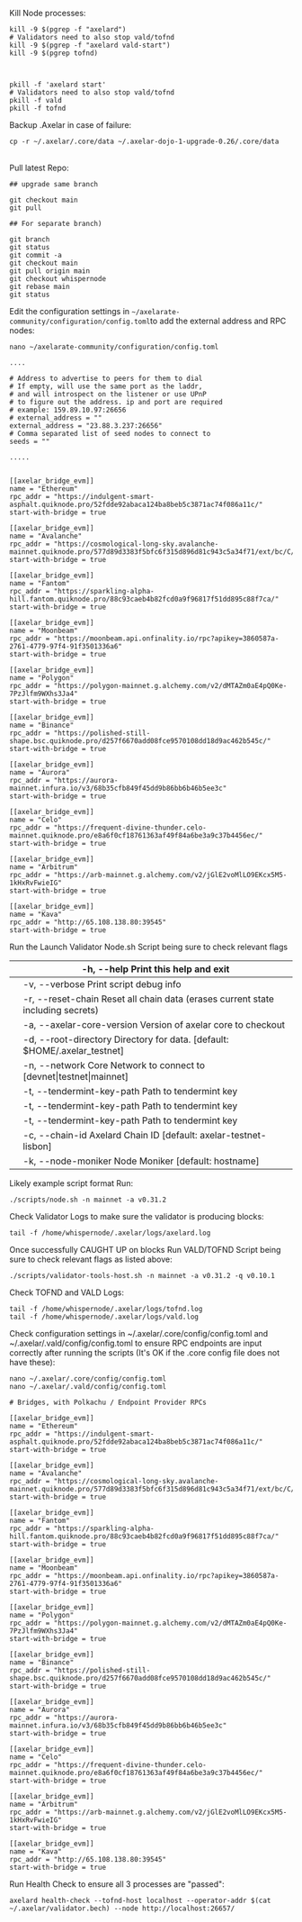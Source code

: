 Kill Node processes:

```shell
kill -9 $(pgrep -f "axelard")
# Validators need to also stop vald/tofnd
kill -9 $(pgrep -f "axelard vald-start")
kill -9 $(pgrep tofnd)



pkill -f 'axelard start'
# Validators need to also stop vald/tofnd
pkill -f vald
pkill -f tofnd
```

Backup .Axelar in case of failure:

```shell
cp -r ~/.axelar/.core/data ~/.axelar-dojo-1-upgrade-0.26/.core/data
```

\
Pull latest Repo:

```shell
## upgrade same branch 

git checkout main
git pull

## For separate branch)

git branch
git status
git commit -a
git checkout main
git pull origin main
git checkout whispernode
git rebase main
git status
```

Edit the configuration settings in `~/axelarate-community/configuration/config.toml`to add the external address and RPC nodes:

```shell
nano ~/axelarate-community/configuration/config.toml
```

```shell
....

# Address to advertise to peers for them to dial
# If empty, will use the same port as the laddr,
# and will introspect on the listener or use UPnP
# to figure out the address. ip and port are required
# example: 159.89.10.97:26656
# external_address = ""
external_address = "23.88.3.237:26656"
# Comma separated list of seed nodes to connect to
seeds = ""

.....


[[axelar_bridge_evm]]
name = "Ethereum"
rpc_addr = "https://indulgent-smart-asphalt.quiknode.pro/52fdde92abaca124ba8beb5c3871ac74f086a11c/"
start-with-bridge = true

[[axelar_bridge_evm]]
name = "Avalanche"
rpc_addr = "https://cosmological-long-sky.avalanche-mainnet.quiknode.pro/577d89d3383f5bfc6f315d896d81c943c5a34f71/ext/bc/C/rpc"
start-with-bridge = true

[[axelar_bridge_evm]]
name = "Fantom"
rpc_addr = "https://sparkling-alpha-hill.fantom.quiknode.pro/88c93caeb4b82fcd0a9f96817f51dd895c88f7ca/"
start-with-bridge = true

[[axelar_bridge_evm]]
name = "Moonbeam"
rpc_addr = "https://moonbeam.api.onfinality.io/rpc?apikey=3860587a-2761-4779-97f4-91f3501336a6"
start-with-bridge = true

[[axelar_bridge_evm]]
name = "Polygon"
rpc_addr = "https://polygon-mainnet.g.alchemy.com/v2/dMTAZm0aE4pQ0Ke-7PzJlfm9WXhs3Ja4"
start-with-bridge = true

[[axelar_bridge_evm]]
name = "Binance"
rpc_addr = "https://polished-still-shape.bsc.quiknode.pro/d257f6670add08fce9570108dd18d9ac462b545c/"
start-with-bridge = true

[[axelar_bridge_evm]]
name = "Aurora"
rpc_addr = "https://aurora-mainnet.infura.io/v3/68b35cfb849f45dd9b86bb6b46b5ee3c"
start-with-bridge = true

[[axelar_bridge_evm]]
name = "Celo"
rpc_addr = "https://frequent-divine-thunder.celo-mainnet.quiknode.pro/e8a6f0cf18761363af49f84a6be3a9c37b4456ec/"
start-with-bridge = true

[[axelar_bridge_evm]]
name = "Arbitrum"
rpc_addr = "https://arb-mainnet.g.alchemy.com/v2/jGlE2voMlLO9EKcx5M5-1kHxRvFwieIG"
start-with-bridge = true

[[axelar_bridge_evm]]
name = "Kava"
rpc_addr = "http://65.108.138.80:39545"
start-with-bridge = true
```

Run the Launch Validator Node.sh Script being sure to check relevant flags

|   | -h, --help Print this help and exit                                             |
| - | ------------------------------------------------------------------------------- |
|   | -v, --verbose Print script debug info                                           |
|   | -r, --reset-chain Reset all chain data (erases current state including secrets) |
|   | -a, --axelar-core-version Version of axelar core to checkout                    |
|   | -d, --root-directory Directory for data. \[default: $HOME/.axelar\_testnet]     |
|   | -n, --network Core Network to connect to \[devnet\|testnet\|mainnet]            |
|   | -t, --tendermint-key-path Path to tendermint key                                |
|   | -t, --tendermint-key-path Path to tendermint key                                |
|   | -t, --tendermint-key-path Path to tendermint key                                |
|   | -c, --chain-id Axelard Chain ID \[default: axelar-testnet-lisbon]               |
|   | -k, --node-moniker Node Moniker \[default: hostname]                            |

Likely example script format Run:

```shell
./scripts/node.sh -n mainnet -a v0.31.2
```

Check Validator Logs to make sure the validator is producing blocks:

```shell
tail -f /home/whispernode/.axelar/logs/axelard.log
```

Once successfully CAUGHT UP on blocks Run VALD/TOFND Script being sure to check relevant flags as listed above:

```shell
./scripts/validator-tools-host.sh -n mainnet -a v0.31.2 -q v0.10.1
```

Check TOFND and VALD Logs:

```shell
tail -f /home/whispernode/.axelar/logs/tofnd.log
tail -f /home/whispernode/.axelar/logs/vald.log
```

Check configuration settings in \~/.axelar/.core/config/config.toml and \~/.axelar/.vald/config/config.toml to ensure RPC endpoints are input correctly after running the scripts (It's OK if the .core config file does not have these):

```shell
nano ~/.axelar/.core/config/config.toml
nano ~/.axelar/.vald/config/config.toml
```

```shell
# Bridges, with Polkachu / Endpoint Provider RPCs

[[axelar_bridge_evm]]
name = "Ethereum"
rpc_addr = "https://indulgent-smart-asphalt.quiknode.pro/52fdde92abaca124ba8beb5c3871ac74f086a11c/"
start-with-bridge = true

[[axelar_bridge_evm]]
name = "Avalanche"
rpc_addr = "https://cosmological-long-sky.avalanche-mainnet.quiknode.pro/577d89d3383f5bfc6f315d896d81c943c5a34f71/ext/bc/C/rpc"
start-with-bridge = true

[[axelar_bridge_evm]]
name = "Fantom"
rpc_addr = "https://sparkling-alpha-hill.fantom.quiknode.pro/88c93caeb4b82fcd0a9f96817f51dd895c88f7ca/"
start-with-bridge = true

[[axelar_bridge_evm]]
name = "Moonbeam"
rpc_addr = "https://moonbeam.api.onfinality.io/rpc?apikey=3860587a-2761-4779-97f4-91f3501336a6"
start-with-bridge = true

[[axelar_bridge_evm]]
name = "Polygon"
rpc_addr = "https://polygon-mainnet.g.alchemy.com/v2/dMTAZm0aE4pQ0Ke-7PzJlfm9WXhs3Ja4"
start-with-bridge = true

[[axelar_bridge_evm]]
name = "Binance"
rpc_addr = "https://polished-still-shape.bsc.quiknode.pro/d257f6670add08fce9570108dd18d9ac462b545c/"
start-with-bridge = true

[[axelar_bridge_evm]]
name = "Aurora"
rpc_addr = "https://aurora-mainnet.infura.io/v3/68b35cfb849f45dd9b86bb6b46b5ee3c"
start-with-bridge = true

[[axelar_bridge_evm]]
name = "Celo"
rpc_addr = "https://frequent-divine-thunder.celo-mainnet.quiknode.pro/e8a6f0cf18761363af49f84a6be3a9c37b4456ec/"
start-with-bridge = true

[[axelar_bridge_evm]]
name = "Arbitrum"
rpc_addr = "https://arb-mainnet.g.alchemy.com/v2/jGlE2voMlLO9EKcx5M5-1kHxRvFwieIG"
start-with-bridge = true

[[axelar_bridge_evm]]
name = "Kava"
rpc_addr = "http://65.108.138.80:39545"
start-with-bridge = true
```

Run Health Check to ensure all 3 processes are "passed":

```shell
axelard health-check --tofnd-host localhost --operator-addr $(cat ~/.axelar/validator.bech) --node http://localhost:26657/
```

<br>
